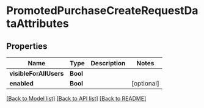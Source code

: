 # PromotedPurchaseCreateRequestDataAttributes

## Properties
Name | Type | Description | Notes
------------ | ------------- | ------------- | -------------
**visibleForAllUsers** | **Bool** |  | 
**enabled** | **Bool** |  | [optional] 

[[Back to Model list]](../README.md#documentation-for-models) [[Back to API list]](../README.md#documentation-for-api-endpoints) [[Back to README]](../README.md)


